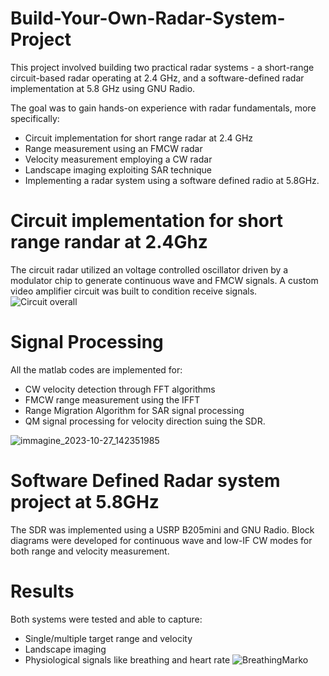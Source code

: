 # Build-Your-Own-Radar-System-Project
This project involved building two practical radar systems - a short-range circuit-based radar operating at 2.4 GHz, and a software-defined radar implementation at 5.8 GHz using GNU Radio.

The goal was to gain hands-on experience with radar fundamentals, more specifically:

* Circuit implementation for short range radar at 2.4 GHz
* Range measurement using an FMCW radar
* Velocity measurement employing a CW radar
* Landscape imaging exploiting SAR technique
* Implementing a radar system using a software defined radio at 5.8GHz.
  
# Circuit implementation for short range randar at 2.4Ghz
The circuit radar utilized an voltage controlled oscillator driven by a modulator chip to generate continuous wave and FMCW signals. A custom video amplifier circuit was built to condition receive signals.
![Circuit overall](https://github.com/GiandomenicoPanettieri/Build-Your-Own-Radar-System-Project/assets/57620194/03967a01-5e8d-4ce9-b239-fee25021f8dd)

# Signal Processing
All the matlab codes are implemented for:

* CW velocity detection through FFT algorithms
* FMCW range measurement using the IFFT
* Range Migration Algorithm for SAR signal processing
* QM signal processing for velocity direction suing the SDR.

![immagine_2023-10-27_142351985](https://github.com/GiandomenicoPanettieri/Build-Your-Own-Radar-System-Project/assets/57620194/6f2e410c-7060-4c8b-8c85-1a124a53ba95)

# Software Defined Radar system project at 5.8GHz
The SDR was implemented using a USRP B205mini and GNU Radio. Block diagrams were developed for continuous wave and low-IF CW modes for both range and velocity measurement.

# Results
Both systems were tested and able to capture:

* Single/multiple target range and velocity
* Landscape imaging
* Physiological signals like breathing and heart rate
![BreathingMarko](https://github.com/GiandomenicoPanettieri/Build-Your-Own-Radar-System-Project/assets/57620194/4d9abf06-1376-441d-b69f-89d60db97f06)

